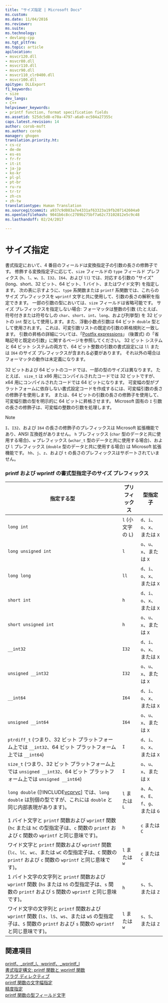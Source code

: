```yaml
---
title: "サイズ指定 | Microsoft Docs"
ms.custom: 
ms.date: 11/04/2016
ms.reviewer: 
ms.suite: 
ms.technology:
- devlang-cpp
ms.tgt_pltfrm: 
ms.topic: article
apilocation:
- msvcr120.dll
- msvcr80.dll
- msvcr110.dll
- msvcr90.dll
- msvcr110_clr0400.dll
- msvcr100.dll
apitype: DLLExport
f1_keywords:
- size
dev_langs:
- C++
helpviewer_keywords:
- printf function, format specification fields
ms.assetid: 525dc5d8-e70a-4797-a6a0-ec504a27355c
caps.latest.revision: 14
author: corob-msft
ms.author: corob
manager: ghogen
translation.priority.ht:
- cs-cz
- de-de
- es-es
- fr-fr
- it-it
- ja-jp
- ko-kr
- pl-pl
- pt-br
- ru-ru
- tr-tr
- zh-cn
- zh-tw
translationtype: Human Translation
ms.sourcegitcommit: a937c9d083a7e4331af63323a19fb207142604a0
ms.openlocfilehash: 9041b6c8cc2789b275bf7a62c73102812e5c9c48
ms.lasthandoff: 02/24/2017

---
```

# <a name="size-specification"></a>サイズ指定
書式指定において、4 番目のフィールドは変換指定子の引数の長さの修飾子です。 修飾する変換指定子に応じて、`size` フィールドの `type` フィールド プレフィクス (`h`、`l`、`w`、`I`、`I32`、`I64`、および `ll`) では、対応する引数の "サイズ" (long、short、32 ビット、64 ビット、1 バイト、またはワイド文字) を指定します。 次の表に示すように、`type` 系関数または `printf` 系関数では、これらのサイズ プレフィックスを `wprintf` 文字と共に使用して、引数の長さの解釈を指定できます。 一部の引数の型においては、`size` フィールドは省略可能です。 サイズ プレフィックスを指定しない場合: フォーマッタは整数の引数 (たとえば、符号付きまたは符号なしの `char`、`short`、`int`、`long`、および列挙型) を 32 ビットの `int` 型として使用します。また、浮動小数点引数は 64 ビット `double` 型として使用されます。 これは、可変引数リストの既定の引数の昇格規則と一致します。 引数の昇格の詳細については、「[Postfix expressions](../cpp/postfix-expressions.md)」 (後置式) の「省略記号と既定の引数」に関するページを参照してください。 32 ビット システムと 64 ビット システムの両方で、64 ビット整数の引数の書式設定には `ll` または `I64` のサイズ プレフィックスが含まれる必要があります。 それ以外の場合はフォーマッタの動作は未定義になります。  
  
 32 ビットおよび 64 ビットのコードでは、一部の型のサイズは異なります。 たとえば、 `size_t` は x86 用にコンパイルされたコードでは 32 ビットですが、 x64 用にコンパイルされたコードでは 64 ビットになります。 可変幅の型がプラットフォームに依存しない書式設定コードを作成するには、可変幅引数の長さの修飾子を使用します。 または、64 ビットの引数の長さの修飾子を使用して、可変幅引数の型を明示的に 64 ビットに昇格させます。 Microsoft 固有の `I` 引数の長さの修飾子は、可変幅の整数の引数を処理します。  
  
> [!NOTE]
>  `I`、`I32`、および `I64` の長さの修飾子のプレフィックスは Microsoft 拡張機能であり、ANSI 互換姓がありません。 `h` プレフィックス (`char` 型のデータと共に使用する場合)、`w` プレフィックス (`wchar_t` 型のデータと共に使用する場合)、および `l` プレフィックス (`double` 型のデータと共に使用する場合) は Microsoft 拡張機能です。 `hh`、`j`、`z`、および `t` の長さのプレフィックスはサポートされていません。  
  
### <a name="size-prefixes-for-printf-and-wprintf-format-type-specifiers"></a>printf および wprintf の書式型指定子のサイズ プレフィックス  
  
|指定する型|プリフィックス|型指定子|  
|----------------|----------------|-------------------------|  
|`long int`|`l` (小文字の L)|`d`、`i`、`o`、`x`、または `X`|  
|`long unsigned int`|`l`|`o`、`u`、`x`、または `X`|  
|`long long`|`ll`|`d`、`i`、`o`、`x`、または `X`|  
|`short int`|`h`|`d`、`i`、`o`、`x`、または `X`|  
|`short unsigned int`|`h`|`o`、`u`、`x`、または `X`|  
|`__int32`|`I32`|`d`、`i`、`o`、`x`、または `X`|  
|`unsigned __int32`|`I32`|`o`、`u`、`x`、または `X`|  
|`__int64`|`I64`|`d`、`i`、`o`、`x`、または `X`|  
|`unsigned __int64`|`I64`|`o`、`u`、`x`、または `X`|  
|`ptrdiff_t` (つまり、32 ビット プラットフォーム上では `__int32`、64 ビット プラットフォーム上では `__int64`)|`I`|`d`、`i`、`o`、`x`、または `X`|  
|`size_t` (つまり、32 ビット プラットフォーム上では `unsigned __int32`、64 ビット プラットフォーム上では `unsigned __int64`)|`I`|`o`、`u`、`x`、または `X`|  
|`long double` ([!INCLUDE[vcprvc](../build/includes/vcprvc_md.md)] では、`long double` は別個の型ですが、これには `double` と同じ内部表現があります)。|`l` または `L`|`a`、`A`、`e`、`E`、`f`、`g`、または `G`|  
|1 バイト文字と `printf` 関数および `wprintf` 関数 (`hc` または `hC` の型指定子は、`c` 関数の `printf` および `C` 関数の `wprintf` と同じ意味です)。|`h`|`c` または `C`|  
|ワイド文字と `printf` 関数および `wprintf` 関数 (`lc`、`lC`、`wc`、または `wC` の型指定子は、`C` 関数の `printf` および `c` 関数の `wprintf` と同じ意味です)。|`l` または `w`|`c` または `C`|  
|1 バイト文字の文字列と `printf` 関数および `wprintf` 関数 (`hs` または `hS` の型指定子は、`s` 関数の `printf` および `S` 関数の `wprintf` と同じ意味です)。|`h`|`s`、`S`、または `Z`|  
|ワイド文字の文字列と `printf` 関数および `wprintf` 関数 (`ls`、`lS`、`ws`、または `wS` の型指定子は、`S` 関数の `printf` および `s` 関数の `wprintf` と同じ意味です)。|`l` または `w`|`s`、`S`、または `Z`|  
  
## <a name="see-also"></a>関連項目  
 [printf、_printf_l、wprintf、_wprintf_l](../c-runtime-library/reference/printf-printf-l-wprintf-wprintf-l.md)   
 [書式指定構文: printf 関数と wprintf 関数](../c-runtime-library/format-specification-syntax-printf-and-wprintf-functions.md)   
 [フラグ ディレクティブ](../c-runtime-library/flag-directives.md)   
 [printf 関数の文字幅指定](../c-runtime-library/printf-width-specification.md)   
 [精度指定](../c-runtime-library/precision-specification.md)   
 [printf 関数の型フィールド文字](../c-runtime-library/printf-type-field-characters.md)
